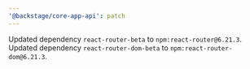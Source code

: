 ```yaml
---
'@backstage/core-app-api': patch
---
```


Updated dependency `react-router-beta` to `npm:react-router@6.21.3`.
Updated dependency `react-router-dom-beta` to `npm:react-router-dom@6.21.3`.
